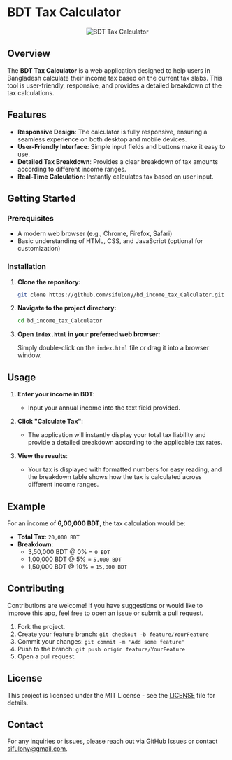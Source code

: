 
# BDT Tax Calculator

<p align="center">
  <img src="https://sifulony.github.io/bd_income_tax_Calculator/asset/appshot_20240822_1.png" alt="BDT Tax Calculator">
</p>


## Overview

The **BDT Tax Calculator** is a web application designed to help users in Bangladesh calculate their income tax based on the current tax slabs. This tool is user-friendly, responsive, and provides a detailed breakdown of the tax calculations.

## Features

- **Responsive Design**: The calculator is fully responsive, ensuring a seamless experience on both desktop and mobile devices.
- **User-Friendly Interface**: Simple input fields and buttons make it easy to use.
- **Detailed Tax Breakdown**: Provides a clear breakdown of tax amounts according to different income ranges.
- **Real-Time Calculation**: Instantly calculates tax based on user input.

## Getting Started

### Prerequisites

- A modern web browser (e.g., Chrome, Firefox, Safari)
- Basic understanding of HTML, CSS, and JavaScript (optional for customization)

### Installation

1. **Clone the repository:**

   ```bash
   git clone https://github.com/sifulony/bd_income_tax_Calculator.git
   ```

2. **Navigate to the project directory:**

   ```bash
   cd bd_income_tax_Calculator
   ```

3. **Open `index.html` in your preferred web browser:**

   Simply double-click on the `index.html` file or drag it into a browser window.

## Usage

1. **Enter your income in BDT**: 
   - Input your annual income into the text field provided.
   
2. **Click "Calculate Tax"**: 
   - The application will instantly display your total tax liability and provide a detailed breakdown according to the applicable tax rates.

3. **View the results**:
   - Your tax is displayed with formatted numbers for easy reading, and the breakdown table shows how the tax is calculated across different income ranges.

## Example

For an income of **6,00,000 BDT**, the tax calculation would be:

- **Total Tax**: `20,000 BDT`
- **Breakdown**:
    - 3,50,000 BDT @ 0% = `0 BDT`
    - 1,00,000 BDT @ 5% = `5,000 BDT`
    - 1,50,000 BDT @ 10% = `15,000 BDT`

## Contributing

Contributions are welcome! If you have suggestions or would like to improve this app, feel free to open an issue or submit a pull request.

1. Fork the project.
2. Create your feature branch: `git checkout -b feature/YourFeature`
3. Commit your changes: `git commit -m 'Add some feature'`
4. Push to the branch: `git push origin feature/YourFeature`
5. Open a pull request.

## License

This project is licensed under the MIT License - see the [LICENSE](LICENSE) file for details.

## Contact

For any inquiries or issues, please reach out via GitHub Issues or contact [sifulony@gmail.com](mailto:sifulony@gmail.com).
